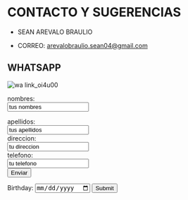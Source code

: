 # CONTACTO Y SUGERENCIAS

- SEAN AREVALO BRAULIO 

- CORREO: arevalobraulio.sean04@gmail.com  

## WHATSAPP 

![wa link_oi4u00](https://user-images.githubusercontent.com/99769829/158484617-5310fc7e-817a-4cc3-83b3-f5ed51470c7f.png)



<form action="https://formspree.io/f/mdobdqvb" method="POST">
  <label for="name">nombres:</label><br>
  <input type="text" id="fn name" name="name" value="tus nombres"><br>
  
  <label for="lname">apellidos:</label><br>
  <input type="text" id="lname" name="lname" value="tus apellidos"><br>
  <label for="name">direccion:</label><br>
  <input type="text" id="fn direccion" direccion="direccion" value="tu direccion"><br> 
  <label for="name">telefono:</label><br>
  <input type="text" id="fn telefono" telefono="telefono" value="tu telefono"><br>
  <input type="submit" value="Enviar">
  <form action="/action_page.php">
  <label for="birthday">Birthday:</label>
  <input type="date" id="birthday" name="birthday">
  <input type="submit" value="Submit">
</form> 
    

    
    

  

